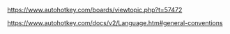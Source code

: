 https://www.autohotkey.com/boards/viewtopic.php?t=57472

https://www.autohotkey.com/docs/v2/Language.htm#general-conventions